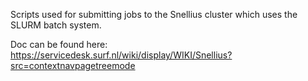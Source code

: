 Scripts used for submitting jobs to the Snellius cluster which uses the SLURM batch system.

Doc can be found here: https://servicedesk.surf.nl/wiki/display/WIKI/Snellius?src=contextnavpagetreemode
